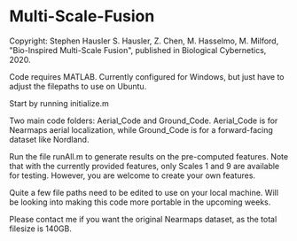 # Multi-Scale-Fusion
Copyright: Stephen Hausler
S. Hausler, Z. Chen, M. Hasselmo, M. Milford, "Bio-Inspired Multi-Scale Fusion", published in Biological Cybernetics, 2020.

Code requires MATLAB. Currently configured for Windows, but just have to adjust the filepaths to use on Ubuntu.

Start by running initialize.m

Two main code folders: Aerial_Code and Ground_Code. Aerial_Code is for Nearmaps aerial localization, while Ground_Code is for a forward-facing dataset like Nordland.

Run the file runAll.m to generate results on the pre-computed features. Note that with the currently provided features, only Scales 1 and 9 are available for testing. However, you are welcome to create your own features.

Quite a few file paths need to be edited to use on your local machine. Will be looking into making this code more portable in the upcoming weeks.

Please contact me if you want the original Nearmaps dataset, as the total filesize is 140GB. 
